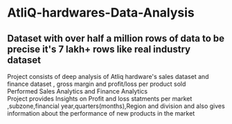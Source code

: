 # AtliQ-hardwares-Data-Analysis
## Dataset with over half a million rows of data to be precise it's 7 lakh+ rows like real industry dataset
Project consists of deep analysis of Atliq hardware's sales dataset and finance dataset , gross margin and profit/loss per product sold  
Performed Sales Analytics and Finance Analytics    
Project provides Insights on Profit and loss statments per market ,subzone,financial year,quarters(months),Region and division and also gives
information about the performance of new products in the market
